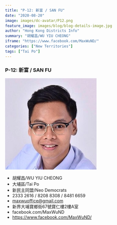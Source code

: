 ```yaml
---
title: "P-12: 新富 / SAN FU"
date: "2020-08-20"
image: images/dc-avatar/P12.png
feature_image: images/blog/blog-details-image.jpg
author: "Hong Kong Districts Info"
summary: "胡耀昌/WU YIU CHEONG"
iframe: "https://www.facebook.com/MaxWuND/"
categories: ["New Territories"]
tags: ["Tai Po"]
---
```


### P-12: 新富 / SAN FU  
![](/images/dc-avatar/P12.png)  

 - 胡耀昌/WU YIU CHEONG  
 - 大埔區/Tai Po  
 - 新民主同盟/Neo Democrats  
 - 2333 2616 / 8208 8308 / 8481 6659  
 - maxwuoffice@gmail.com  
 - 新界大埔寶鄉街67號寶仁樓2樓A室  
 - facebook.com/MaxWuND  
 - https://www.facebook.com/MaxWuND/
